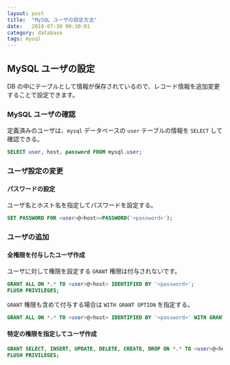 ```yaml
---
layout: post
title:  "MySQL ユーザの設定方法"
date:   2010-07-30 00:30:01
category: database
tags: mysql
---
```


## MySQL ユーザの設定

DB の中にテーブルとして情報が保存されているので、レコード情報を追加変更することで設定できます。

### MySQL ユーザの確認

定義済みのユーザは、`mysql` データベースの `user` テーブルの情報を `SELECT` して確認できる。

```sql
SELECT user, host, password FROM mysql.user;
```

### ユーザ設定の変更

#### パスワードの設定

ユーザ名とホスト名を指定してパスワードを設定する。

```sql
SET PASSWORD FOR <user>@<host>=PASSWORD('<password>');
```

### ユーザの追加

#### 全権限を付与したユーザ作成

ユーザに対して権限を設定する `GRANT` 権限は付与されないです。

```sql
GRANT ALL ON *.* TO <user>@<host> IDENTIFIED BY '<password>';
FLUSH PRIVILEGES;
```

`GRANT` 権限も含めて付与する場合は `WITH GRANT OPTION` を指定する。

```sql
GRANT ALL ON *.* TO <user>@<host> IDENTIFIED BY '<password>' WITH GRANT OPTION;
```

#### 特定の権限を指定してユーザ作成

```sql
GRANT SELECT, INSERT, UPDATE, DELETE, CREATE, DROP ON *.* TO <user>@<host> IDENTIFIED BY '<password>';
FLUSH PRIVILEGES;
```

